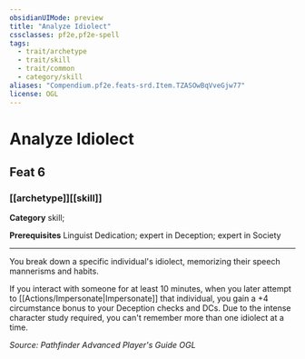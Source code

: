 ```yaml
---
obsidianUIMode: preview
title: "Analyze Idiolect"
cssclasses: pf2e,pf2e-spell
tags:
  - trait/archetype
  - trait/skill
  - trait/common
  - category/skill
aliases: "Compendium.pf2e.feats-srd.Item.TZASOwBqVveGjw77"
license: OGL
---
```

# Analyze Idiolect
## Feat 6
### [[archetype]][[skill]]

**Category** skill; 



**Prerequisites** Linguist Dedication; expert in Deception; expert in Society
* * *
You break down a specific individual's idiolect, memorizing their speech mannerisms and habits.

If you interact with someone for at least 10 minutes, when you later attempt to [[Actions/Impersonate|Impersonate]] that individual, you gain a +4 circumstance bonus to your Deception checks and DCs. Due to the intense character study required, you can't remember more than one idiolect at a time.

*Source: Pathfinder Advanced Player's Guide*
*OGL*